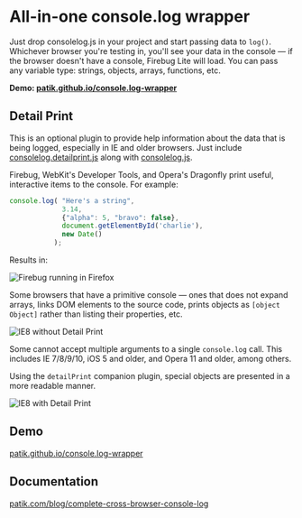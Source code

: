 # All-in-one console.log wrapper

Just drop consolelog.js in your project and start passing data to `log()`. Whichever browser you're testing in, you'll see your data in the console &mdash; if the browser doesn't have a console, Firebug Lite will load. You can pass any variable type: strings, objects, arrays, functions, etc.

**Demo: [patik.github.io/console.log-wrapper](http://patik.github.io/console.log-wrapper/)**

## Detail Print

This is an optional plugin to provide help information about the data that is being logged, especially in IE and older browsers. Just include [consolelog.detailprint.js](https://github.com/patik/console.log-wrapper/blob/master/consolelog.detailprint.js) along with [consolelog.js](https://github.com/patik/console.log-wrapper/blob/master/consolelog.js).

Firebug, WebKit's Developer Tools, and Opera's Dragonfly print useful, interactive items to the console. For example:

````js
console.log( "Here's a string",
             3.14,
             {"alpha": 5, "bravo": false},
             document.getElementById('charlie'),
             new Date()
           );
````

Results in:

![Firebug running in Firefox](https://raw.github.com/patik/console.log-wrapper/master/demo/firebug.png)

Some browsers that have a primitive console &mdash; ones that does not expand arrays, links DOM elements to the source code, prints objects as `[object Object]` rather than listing their properties, etc.

![IE8 without Detail Print](https://raw.github.com/patik/console.log-wrapper/master/demo/ie8-without-detail-print.png)

Some cannot accept multiple arguments to a single `console.log` call. This includes IE 7/8/9/10, iOS 5 and older, and Opera 11 and older, among others.

Using the `detailPrint` companion plugin, special objects are presented in a more readable manner.

![IE8 with Detail Print](https://raw.github.com/patik/console.log-wrapper/master/demo/ie8-with-detail-print.png)

## Demo

[patik.github.io/console.log-wrapper](http://patik.github.io/console.log-wrapper/)

## Documentation

[patik.com/blog/complete-cross-browser-console-log](http://patik.com/blog/complete-cross-browser-console-log)
